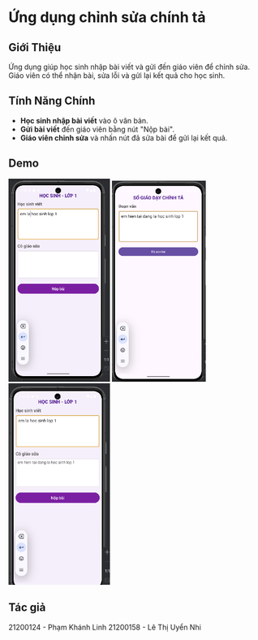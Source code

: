 # Ứng dụng chỉnh sửa chính tả
## Giới Thiệu
Ứng dụng giúp học sinh nhập bài viết và gửi đến giáo viên để chỉnh sửa. Giáo viên có thể nhận bài, sửa lỗi và gửi lại kết quả cho học sinh.

## Tính Năng Chính
- **Học sinh nhập bài viết** vào ô văn bản.
- **Gửi bài viết** đến giáo viên bằng nút "Nộp bài".
- **Giáo viên chỉnh sửa** và nhấn nút đã sửa bài để gửi lại kết quả.

## Demo
<img src="1.png" width="200"/> <img src="3.png" width="185"/> <img src="4.png" width="200"/>

## Tác giả
21200124 - Phạm Khánh Linh
21200158 - Lê Thị Uyển Nhi

